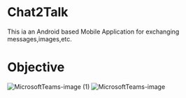 # Chat2Talk

This ia an Android based Mobile Application for exchanging messages,images,etc.

# Objective

![MicrosoftTeams-image (1)](https://user-images.githubusercontent.com/60259661/121068645-29a6bd00-c7ea-11eb-842d-574078acdb51.png) ![MicrosoftTeams-image](https://user-images.githubusercontent.com/60259661/121068649-2ca1ad80-c7ea-11eb-9454-419470efa891.png)





